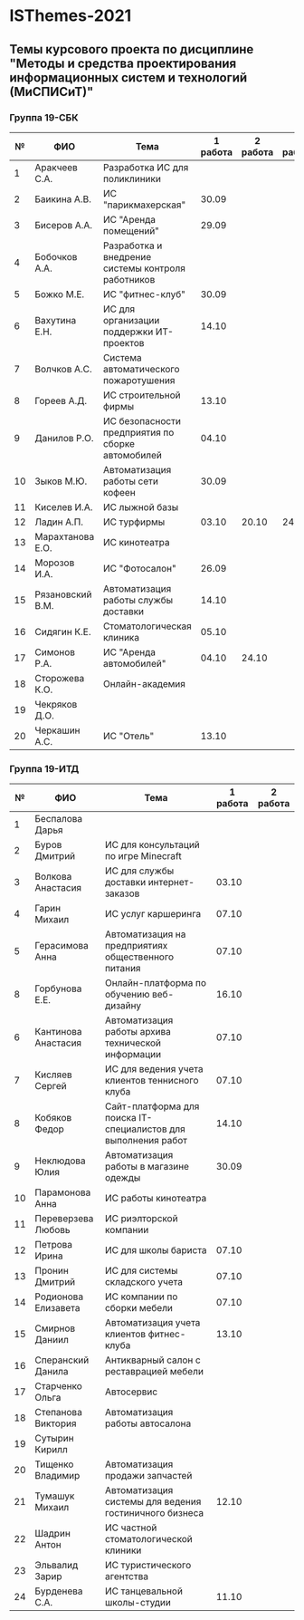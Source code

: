 # ISThemes-2021
## Темы курсового проекта по дисциплине "Методы и средства проектирования информационных систем и технологий (МиСПИСиТ)"


### Группа 19-СБК

|№ |      ФИО            |	Тема	                                              | 1 работа | 2 работа    | 3 работа |
|--|---------------------|------------------------------------------------------|----------|-------------|----------|
|1 |  Аракчеев С.А.      | Разработка ИС для поликлиники                        |          |             |          |
|2 |  Баикина А.В.       | ИС "парикмахерская"                                  |  30.09   |             |          |
|3 |  Бисеров А.А.       | ИС "Аренда помещений"                                |  29.09   |             |             |
|4 |  Бобочков А.А.      | Разработка и внедрение системы контроля работников   |          |             |          |          
|5 |  Божко М.Е.         | ИС "фитнес-клуб"                                     |  30.09   |             |                       |
|6 |  Вахутина Е.Н.      | ИС для организации поддержки ИТ-проектов             |  14.10   |             |          |
|7 |  Волчков А.С.       | Система автоматического пожаротушения                |          |             |           |       
|8 |  Гореев А.Д.        | ИС строительной фирмы                                |  13.10   |             |           |
|9 |  Данилов Р.О.       | ИС безопасности предприятия по сборке автомобилей    |  04.10   |             |           |
|10|  Зыков М.Ю.         | Автоматизация работы сети кофеен                     |  30.09   |             |          |
|11|  Киселев И.А.       | ИС лыжной базы                                       |          |             |          |
|12|  Ладин А.П.         | ИС турфирмы                                          |  03.10   |  20.10      | 24.10 |
|13|  Марахтанова Е.О.   | ИС кинотеатра                                        |          |             |          |
|14|  Морозов И.А.       | ИС "Фотосалон"                                       |  26.09   | |          |
|15|  Рязановский В.М.   | Автоматизация работы службы доставки                 |  14.10   | |          |
|16|  Сидягин К.Е.       | Стоматологическая клиника                            |  05.10   | |          |
|17|  Симонов Р.А.       | ИС "Аренда автомобилей"                              |  04.10   | 24.10      |          |
|18|  Сторожева К.О.     | Онлайн-академия                                      |          | |          |
|19|  Чекряков Д.О.      |                                                      |          | |          |
|20|  Черкашин А.С.      | ИС "Отель"                                           |  13.10   | |          |

### Группа 19-ИТД

|№ |      ФИО            |	Тема	| 1 работа | 2 работа |
|--|---------------------|--------|----------|----------|
|1 |  Беспалова Дарья      |  | | |
|2 |  Буров Дмитрий       | ИС для консультаций по игре Minecraft | | |
|3 |  Волкова Анастасия     | ИС для службы доставки интернет-заказов |  03.10 | |
|4 |  Гарин Михаил       | ИС услуг каршеринга | 07.10 | |
|5 |  Герасимова Анна         | Автоматизация на предприятиях общественного питания | 07.10 | |
|8 |  Горбунова Е.Е.     | Онлайн-платформа по обучению веб-дизайну | 16.10 | |
|6 |  Кантинова Анастасия      | Автоматизация работы архива технической информации |   07.10  | |
|7 |  Кисляев Сергей       | ИС для ведения учета клиентов теннисного клуба | 07.10 |   |
|8 |  Кобяков Федор      |  Сайт-платформа для поиска IT-специалистов для выполнения работ |    14.10       | |
|9 |  Неклюдова Юлия        | Автоматизация работы в магазине одежды | 30.09  | |
|10|  Парамонова Анна       | ИС работы кинотеатра |      | |
|11|  Переверзева Любовь         | ИС риэлторской компании | | |
|12|  Петрова Ирина       | ИС для школы бариста |  07.10   | |
|13|  Пронин Дмитрий         | ИС для системы складского учета | 07.10 | |
|14|  Родионова Елизавета   | ИС компании по сборки мебели | 07.10 | |
|15|  Смирнов Даниил       | Автоматизация учета клиентов фитнес-клуба | 13.10| |
|16|  Сперанский Данила   | Антикварный салон с реставрацией мебели | | |
|17|  Старченко Ольга       | Автосервис | | |
|18|  Степанова Виктория       | Автоматизация работы автосалона  | | |
|19|  Сутырин Кирилл     |  | | |
|20|  Тищенко Владимир      | Автоматизация продажи запчастей | | |
|21|  Тумашук Михаил      |  Автоматизация системы для ведения гостиничного бизнеса  | 12.10 | |
|22|  Шадрин Антон      | ИС частной стоматологической клиники | | |
|23|  Эльвалид Зарир      |  ИС туристического агентства| |
|24|  Бурденева С.А.     | ИС танцевальной школы-студии | 11.10 | |
